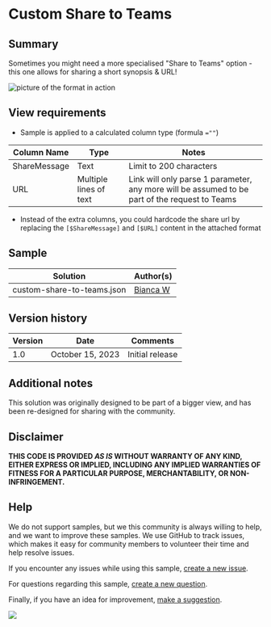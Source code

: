 # Custom Share to Teams

## Summary
Sometimes you might need a more specialised "Share to Teams" option - this one allows for sharing a short synopsis & URL!

![picture of the format in action](./assets/custom-share-to-teams.gif)

## View requirements
- Sample is applied to a calculated column type (formula `=""`)

Column Name|Type|Notes
--------|---------|--------
ShareMessage|Text|Limit to 200 characters
URL|Multiple lines of text|Link will only parse 1 parameter, any more will be assumed to be part of the request to Teams

- Instead of the extra columns, you could hardcode the share url by replacing the `[$ShareMessage]` and `[$URL]` content in the attached format


## Sample

Solution|Author(s)
--------|---------
custom-share-to-teams.json | [Bianca W](https://github.com/bianca-w)


## Version history

Version|Date|Comments
-------|----|--------
1.0|October 15, 2023|Initial release

## Additional notes

This solution was originally designed to be part of a bigger view, and has been re-designed for sharing with the community.


## Disclaimer

**THIS CODE IS PROVIDED *AS IS* WITHOUT WARRANTY OF ANY KIND, EITHER EXPRESS OR IMPLIED, INCLUDING ANY IMPLIED WARRANTIES OF FITNESS FOR A PARTICULAR PURPOSE, MERCHANTABILITY, OR NON-INFRINGEMENT.**

## Help

We do not support samples, but we this community is always willing to help, and we want to improve these samples. We use GitHub to track issues, which makes it easy for  community members to volunteer their time and help resolve issues.

If you encounter any issues while using this sample, [create a new issue](https://github.com/pnp/List-Formattings/issues/new?assignees=&labels=Needs%3A+Triage+%3Amag%3A%2Ctype%3Abug-suspected&template=bug-report.yml&sample=custom-share-to-teams&authors=@bianca-w&title=custom-share-to-teams%20-%20).

For questions regarding this sample, [create a new question](https://github.com/pnp/List-Formattings/issues/new?assignees=&labels=Needs%3A+Triage+%3Amag%3A%2Ctype%3Abug-suspected&template=question.yml&sample=custom-share-to-teams&authors=@bianca-w&title=custom-share-to-teams%20-%20).

Finally, if you have an idea for improvement, [make a suggestion](https://github.com/pnp/List-Formattings/issues/new?assignees=&labels=Needs%3A+Triage+%3Amag%3A%2Ctype%3Abug-suspected&template=suggestion.yml&sample=custom-share-to-teams&authors=@bianca-w&title=custom-share-to-teams%20-%20).

<img src="https://pnptelemetry.azurewebsites.net/list-formatting/column-samples/custom-share-to-teams" />